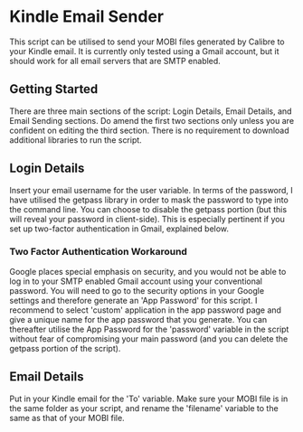 # Kindle Email Sender
This script can be utilised to send your MOBI files generated by Calibre to your Kindle email. It is currently only tested using a Gmail account, but it should work for all email servers that are SMTP enabled. 

## Getting Started
There are three main sections of the script: Login Details, Email Details, and Email Sending sections. Do amend the first two sections only unless you are confident on editing the third section. There is no requirement to download additional libraries to run the script.

## Login Details
Insert your email username for the user variable. In terms of the password, I have utilised the getpass library in order to mask the password to type into the command line. You can choose to disable the getpass portion (but this will reveal your password in client-side). This is especially pertinent if you set up two-factor authentication in Gmail, explained below.

### Two Factor Authentication Workaround
Google places special emphasis on security, and you would not be able to log in to your SMTP enabled Gmail account using your conventional password. You will need to go to the security options in your Google settings and therefore generate an 'App Password' for this script. I recommend to select 'custom' application in the app password page and give a unique name for the app password that you generate. You can thereafter utilise the App Password for the 'password' variable in the script without fear of compromising your main password (and you can delete the getpass portion of the script).

## Email Details
Put in your Kindle email for the 'To' variable. Make sure your MOBI file is in the same folder as your script, and rename the 'filename' variable to the same as that of your MOBI file. 